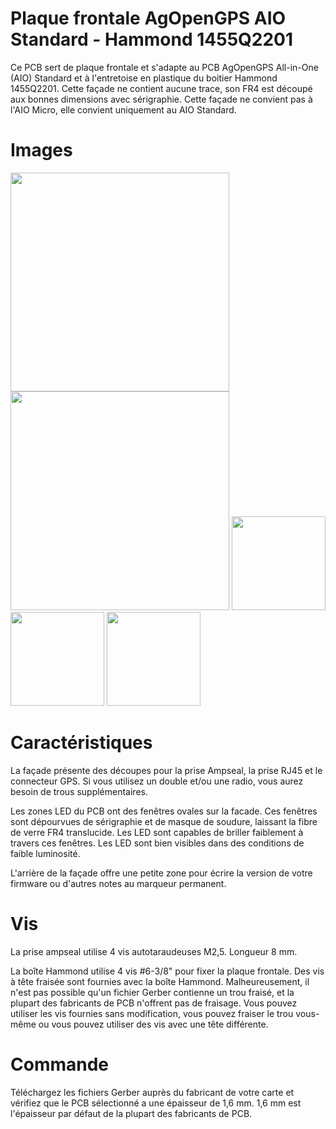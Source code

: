 # Plaque frontale AgOpenGPS AIO Standard - Hammond 1455Q2201

Ce PCB sert de plaque frontale et s'adapte au PCB AgOpenGPS All-in-One (AIO) Standard et à l'entretoise en plastique du boitier Hammond 1455Q2201. Cette façade ne contient aucune trace, son FR4 est découpé aux bonnes dimensions avec sérigraphie. Cette façade ne convient pas à l'AIO Micro, elle convient uniquement au AIO Standard.

# Images

<img src="https://github.com/WildBuckwheat/AIO-Micro-Hammond-Faceplate/blob/main/Images/Front_Mounted.jpg" height="350">
<img src="https://github.com/WildBuckwheat/AIO-Micro-Hammond-Faceplate/blob/main/Images/PCBs.jpg" height="350">

<img src="https://github.com/WildBuckwheat/AIO-Micro-Hammond-Faceplate/blob/main/Images/Faceplate_Top_Gerber.JPG" height="150">
<img src="https://github.com/WildBuckwheat/AIO-Micro-Hammond-Faceplate/blob/main/Images/Faceplate_Bottom_Gerber.JPG" height="150">
<img src="https://github.com/WildBuckwheat/AIO-Micro-Hammond-Faceplate/blob/main/Images/Spacer_Gerber.JPG" height="150">

# Caractéristiques

La façade présente des découpes pour la prise Ampseal, la prise RJ45 et le connecteur GPS. Si vous utilisez un double et/ou une radio, vous aurez besoin de trous supplémentaires.

Les zones LED du PCB ont des fenêtres ovales sur la facade. Ces fenêtres sont dépourvues de sérigraphie et de masque de soudure, laissant la fibre de verre FR4 translucide. Les LED sont capables de briller faiblement à travers ces fenêtres. Les LED sont bien visibles dans des conditions de faible luminosité.

L'arrière de la façade offre une petite zone pour écrire la version de votre firmware ou d'autres notes au marqueur permanent.

# Vis

La prise ampseal utilise 4 vis autotaraudeuses M2,5. Longueur 8 mm.

La boîte Hammond utilise 4 vis #6-3/8" pour fixer la plaque frontale. Des vis à tête fraisée sont fournies avec la boîte Hammond. Malheureusement, il n'est pas possible qu'un fichier Gerber contienne un trou fraisé, et la plupart des fabricants de PCB n'offrent pas de fraisage. Vous pouvez utiliser les vis fournies sans modification, vous pouvez fraiser le trou vous-même ou vous pouvez utiliser des vis avec une tête différente.

# Commande

Téléchargez les fichiers Gerber auprès du fabricant de votre carte et vérifiez que le PCB sélectionné a une épaisseur de 1,6 mm. 1,6 mm est l'épaisseur par défaut de la plupart des fabricants de PCB.


